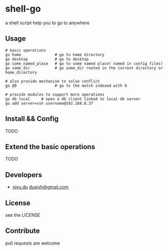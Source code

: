 shell-go
========

a shell script help you to go to anywhere

## Usage
```
# basic operations
go home               # go to home directory
go desktop            # go to desktop
go some_named_place   # go to some named place( named in config files)
go some_dir           # go some_dir rooted in the current directory or home_directory

# also provide mechanism to solve conflict
go @0                 # go to the match indexed with 0

# provide modules to support more operations
go db local     # open a db client linked to local db server
go add server=ssh username@192.168.0.37
```

## Install && Config

TODO

## Extend the basic operations

TODO

## Developers

* [siyu.du](https://github.com/secretworry) dusiyh@gmail.com

## License

see the LICENSE

## Contribute

pull requests are welcome
